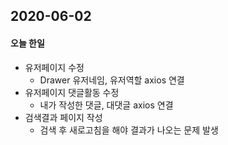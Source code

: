 ## 2020-06-02

#### 오늘 한일

- 유저페이지 수정
  - Drawer 유저네임, 유저역할 axios 연결
- 유저페이지 댓글활동 수정
  - 내가 작성한 댓글, 대댓글 axios 연결
- 검색결과 페이지 작성
  - 검색 후 새로고침을 해야 결과가 나오는 문제 발생

